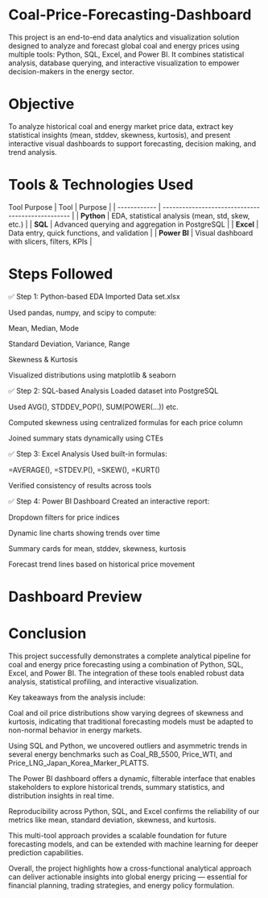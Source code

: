 # Coal-Price-Forecasting-Dashboard

This project is an end-to-end data analytics and visualization solution designed to analyze and forecast global coal and energy prices using multiple tools: Python, SQL, Excel, and Power BI.
It combines statistical analysis, database querying, and interactive visualization to empower decision-makers in the energy sector.

# Objective
To analyze historical coal and energy market price data, extract key statistical insights (mean, stddev, skewness, kurtosis), and present interactive visual dashboards to support forecasting, decision making, and trend analysis.

# Tools & Technologies Used
Tool	Purpose
| Tool         | Purpose                                           |
| ------------ | ------------------------------------------------- |
| **Python**   | EDA, statistical analysis (mean, std, skew, etc.) |
| **SQL**      | Advanced querying and aggregation in PostgreSQL   |
| **Excel**    | Data entry, quick functions, and validation       |
| **Power BI** | Visual dashboard with slicers, filters, KPIs      |

# Steps Followed
✅ Step 1: Python-based EDA
Imported Data set.xlsx

Used pandas, numpy, and scipy to compute:

Mean, Median, Mode

Standard Deviation, Variance, Range

Skewness & Kurtosis

Visualized distributions using matplotlib & seaborn

✅ Step 2: SQL-based Analysis
Loaded dataset into PostgreSQL

Used AVG(), STDDEV_POP(), SUM(POWER(...)) etc.

Computed skewness using centralized formulas for each price column

Joined summary stats dynamically using CTEs

✅ Step 3: Excel Analysis
Used built-in formulas:

=AVERAGE(), =STDEV.P(), =SKEW(), =KURT()

Verified consistency of results across tools

✅ Step 4: Power BI Dashboard
Created an interactive report:

Dropdown filters for price indices

Dynamic line charts showing trends over time

Summary cards for mean, stddev, skewness, kurtosis

Forecast trend lines based on historical price movement

# Dashboard Preview
 
 
 
 
 # Conclusion
 
This project successfully demonstrates a complete analytical pipeline for coal and energy price forecasting using a combination of Python, SQL, Excel, and Power BI. The integration of these tools enabled robust data analysis, statistical profiling, and interactive visualization.

Key takeaways from the analysis include:

 Coal and oil price distributions show varying degrees of skewness and kurtosis, indicating that traditional forecasting models must be adapted to non-normal behavior in energy markets.

Using SQL and Python, we uncovered outliers and asymmetric trends in several energy benchmarks such as Coal_RB_5500, Price_WTI, and Price_LNG_Japan_Korea_Marker_PLATTS.

The Power BI dashboard offers a dynamic, filterable interface that enables stakeholders to explore historical trends, summary statistics, and distribution insights in real time.

Reproducibility across Python, SQL, and Excel confirms the reliability of our metrics like mean, standard deviation, skewness, and kurtosis.

This multi-tool approach provides a scalable foundation for future forecasting models, and can be extended with machine learning for deeper prediction capabilities.

Overall, the project highlights how a cross-functional analytical approach can deliver actionable insights into global energy pricing — essential for financial planning, trading strategies, and energy policy formulation.

